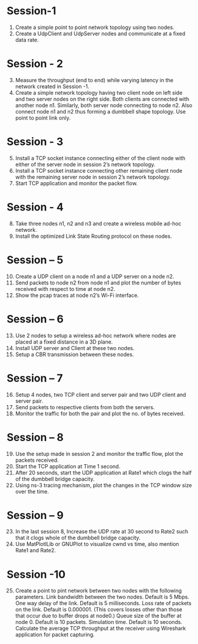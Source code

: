 # Session-1
1. Create a simple point to point network topology using two nodes.
2. Create a UdpClient and UdpServer nodes and communicate at a fixed data 
rate.

# Session - 2
3. Measure the throughput (end to end) while varying latency in the network 
created in Session -1.
4. Create a simple network topology having two client node on left side and 
two server nodes on the right side. Both clients are connected with another 
node n1. Similarly, both server node connecting to node n2. Also connect 
node n1 and n2 thus forming a dumbbell shape topology. Use point to point 
link only.

# Session - 3 
5. Install a TCP socket instance connecting either of the client node with either 
of the server node in session 2’s network topology.
6. Install a TCP socket instance connecting other remaining client node with 
the remaining server node in session 2’s network topology.
7. Start TCP application and monitor the packet flow.

# Session - 4 
8. Take three nodes n1, n2 and n3 and create a wireless mobile ad-hoc network.
9. Install the optimized Link State Routing protocol on these nodes.

# Session – 5
10. Create a UDP client on a node n1 and a UDP server on a node n2.
11. Send packets to node n2 from node n1 and plot the number of bytes received 
with respect to time at node n2.
12. Show the pcap traces at node n2’s Wi-Fi interface. 

# Session – 6
13. Use 2 nodes to setup a wireless ad-hoc network where nodes are placed at 
a fixed distance in a 3D plane.
14. Install UDP server and Client at these two nodes.
15. Setup a CBR transmission between these nodes.

# Session – 7
16. Setup 4 nodes, two TCP client and server pair and two UDP client and 
server pair.
17. Send packets to respective clients from both the servers.
18. Monitor the traffic for both the pair and plot the no. of bytes received.

# Session – 8
19. Use the setup made in session 2 and monitor the traffic flow, plot the packets 
received.
20. Start the TCP application at Time 1 second.
21. After 20 seconds, start the UDP application at Rate1 which clogs the half of 
the dumbbell bridge capacity.
22. Using ns-3 tracing mechanism, plot the changes in the TCP window size 
over the time.

# Session – 9
23. In the last session 8, Increase the UDP rate at 30 second to Rate2 such that 
it clogs whole of the dumbbell bridge capacity.
24. Use MatPlotlLib or GNUPlot to visualize cwnd vs time, also mention Rate1 
and Rate2. 

# Session -10
25. Create a point to pint network between two nodes with the following 
parameters. Link bandwidth between the two nodes. Default is 5 Mbps. One way delay of the link. Default is 5 milliseconds. Loss rate of packets on the link. Default is 0.000001. (This covers losses other 
than those that occur due to buffer drops at node0.) 
Queue size of the buffer at node 0. Default is 10 packets. 
Simulation time. Default is 10 seconds. 
Calculate the average TCP throughput at the receiver using Wireshark 
application for packet capturing.